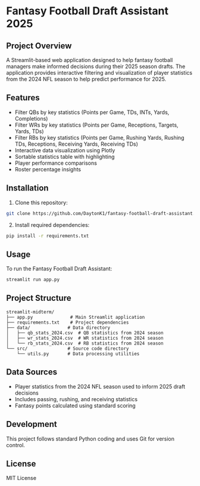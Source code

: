 # Fantasy Football Draft Assistant 2025

## Project Overview
A Streamlit-based web application designed to help fantasy football managers make informed decisions during their 2025 season drafts. The application provides interactive filtering and visualization of player statistics from the 2024 NFL season to help predict performance for 2025.

## Features
- Filter QBs by key statistics (Points per Game, TDs, INTs, Yards, Completions)
- Filter WRs by key statistics (Points per Game, Receptions, Targets, Yards, TDs)
- Filter RBs by key statistics (Points per Game, Rushing Yards, Rushing TDs, Receptions, Receiving Yards, Receiving TDs)
- Interactive data visualization using Plotly
- Sortable statistics table with highlighting
- Player performance comparisons
- Roster percentage insights

## Installation
1. Clone this repository:
```bash
git clone https://github.com/DaytonK1/fantasy-football-draft-assistant.git
```

2. Install required dependencies:
```bash
pip install -r requirements.txt
```

## Usage
To run the Fantasy Football Draft Assistant:
```bash
streamlit run app.py
```

## Project Structure
```
streamlit-midterm/
├── app.py              # Main Streamlit application
├── requirements.txt    # Project dependencies
├── data/              # Data directory
│   ├── qb_stats_2024.csv  # QB statistics from 2024 season
│   ├── wr_stats_2024.csv  # WR statistics from 2024 season
│   └── rb_stats_2024.csv  # RB statistics from 2024 season
└── src/               # Source code directory
    └── utils.py       # Data processing utilities
```

## Data Sources
- Player statistics from the 2024 NFL season used to inform 2025 draft decisions
- Includes passing, rushing, and receiving statistics
- Fantasy points calculated using standard scoring

## Development
This project follows standard Python coding and uses Git for version control.

## License
MIT License
